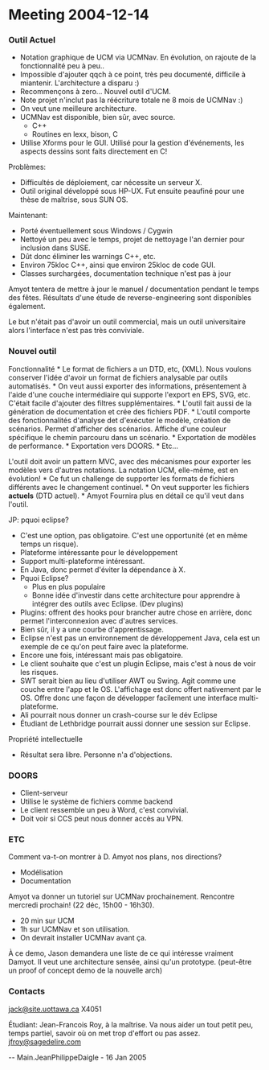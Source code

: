 # Meeting 2004-12-14

### Outil Actuel

  - Notation graphique de UCM via UCMNav. En évolution, on rajoute de la
    fonctionnalité peu à peu..
  - Impossible d'ajouter qqch à ce point, très peu documenté, difficile
    à miantenir. L'architecture a disparu :)
  - Recommençons à zero... Nouvel outil d'UCM.
  - Note projet n'inclut pas la réécriture totale ne 8 mois de UCMNav :)
  - On veut une meilleure architecture.
  - UCMNav est disponible, bien sûr, avec source.
      - C++
      - Routines en lexx, bison, C
  - Utilise Xforms pour le GUI. Utilisé pour la gestion d'événements,
    les aspects dessins sont faits directement en C\!

Problèmes:

  - Difficultés de déploiement, car nécessite un serveur X.
  - Outil original développé sous HP-UX. Fut ensuite peaufiné pour une
    thèse de maîtrise, sous SUN OS.

Maintenant:

  - Porté éventuellement sous Windows / Cygwin
  - Nettoyé un peu avec le temps, projet de nettoyage l'an dernier pour
    inclusion dans SUSE.
  - Dût donc éliminer les warnings C++, etc.
  - Environ 75kloc C++, ainsi que environ 25kloc de code GUI.
  - Classes surchargées, documentation technique n'est pas à jour

Amyot tentera de mettre à jour le manuel / documentation pendant le
temps des fêtes. Résultats d'une étude de reverse-engineering sont
disponibles également.

Le but n'était pas d'avoir un outil commercial, mais un outil
universitaire alors l'interface n'est pas très conviviale.

### Nouvel outil

Fonctionnalité \* Le format de fichiers a un DTD, etc, (XML). Nous
voulons conserver l'idée d'avoir un format de fichiers analysable par
outils automatisés. \* On veut aussi exporter des informations,
présentement à l'aide d'une couche intermédiaire qui supporte l'export
en EPS, SVG, etc. C'était facile d'ajouter des filtres supplémentaires.
\* L'outil fait aussi de la génération de documentation et crée des
fichiers PDF. \* L'outil comporte des fonctionnalités d'analyse det
d'exécuter le modèle, création de scénarios. Permet d'afficher des
scénarios. Affiche d'une couleur spécifique le chemin parcouru dans un
scénario. \* Exportation de modèles de performance. \* Exportation vers
DOORS. \* Etc...

L'outil doit avoir un pattern MVC, avec des mécanismes pour exporter les
modèles vers d'autres notations. La notation UCM, elle-même, est en
évolution\! \* Ce fut un challenge de supporter les formats de fichiers
différents avec le changement continuel. \* On veut supporter les
fichiers **actuels** (DTD actuel). \* Amyot Fournira plus en détail ce
qu'il veut dans l'outil.

JP: pquoi eclipse?

  - C'est une option, pas obligatoire. C'est une opportunité (et en même
    temps un risque).
  - Plateforme intéressante pour le développement
  - Support multi-plateforme intéressant.
  - En Java, donc permet d'éviter la dépendance à X.
  - Pquoi Eclipse?
      - Plus en plus populaire
      - Bonne idée d'investir dans cette architecture pour apprendre à
        intégrer des outils avec Eclipse. (Dev plugins)
  - Plugins: offrent des hooks pour brancher autre chose en arrière,
    donc permet l'interconnexion avec d'autres services.
  - Bien sûr, il y a une courbe d'apprentissage.
  - Eclipse n'est pas un environnement de développement Java, cela est
    un exemple de ce qu'on peut faire avec la plateforme.
  - Encore une fois, intéressant mais pas obligatoire.
  - Le client souhaite que c'est un plugin Eclipse, mais c'est à nous de
    voir les risques.
  - SWT serait bien au lieu d'utiliser AWT ou Swing. Agit comme une
    couche entre l'app et le OS. L'affichage est donc offert nativement
    par le OS. Offre donc une façon de développer facilement une
    interface multi-plateforme.
  - Ali pourrait nous donner un crash-course sur le dév Eclipse
  - Étudiant de Lethbridge pourrait aussi donner une session sur
    Eclipse.

Propriété intellectuelle

  - Résultat sera libre. Personne n'a d'objections.

### DOORS

  - Client-serveur
  - Utilise le système de fichiers comme backend
  - Le client ressemble un peu à Word, c'est convivial.
  - Doit voir si CCS peut nous donner accès au VPN.

### ETC

Comment va-t-on montrer à D. Amyot nos plans, nos directions?

  - Modélisation
  - Documentation

Amyot va donner un tutoriel sur UCMNav prochainement. Rencontre mercredi
prochain\! (22 déc, 15h00 - 16h30).

  - 20 min sur UCM
  - 1h sur UCMNav et son utilisation.
  - On devrait installer UCMNav avant ça.

À ce demo, Jason demandera une liste de ce qui intéresse vraiment
Damyot. Il veut une architecture sensée, ainsi qu'un prototype.
(peut-être un proof of concept demo de la nouvelle arch)

### Contacts

<jack@site.uottawa.ca> X4051

Étudiant: Jean-Francois Roy, à la maîtrise. Va nous aider un tout petit
peu, temps partiel, savoir où on met trop d'effort ou pas assez.
<jfroy@sagedelire.com>

\-- Main.JeanPhilippeDaigle - 16 Jan 2005
